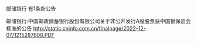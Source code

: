邮储银行 有1条新公告 

邮储银行:中国邮政储蓄银行股份有限公司关于非公开发行A股股票获中国银保监会核准的公告 http://static.cninfo.com.cn/finalpage/2022-12-07/1215287608.PDF 

